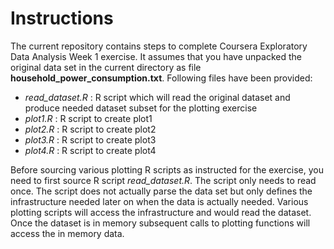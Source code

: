# Instructions

The current repository contains steps to complete Coursera Exploratory Data Analysis Week 1 exercise. It assumes that you have unpacked the original data set in the current directory as file **household_power_consumption.txt**. Following files have been provided:

* *read_dataset.R* : R script which will read the original dataset and produce needed dataset subset for the plotting exercise
* *plot1.R* : R script to create plot1
* *plot2.R* : R script to create plot2
* *plot3.R* : R script to create plot3
* *plot4.R* : R script to create plot4

Before sourcing various plotting R scripts as instructed for the exercise, you need to first source R script *read_dataset.R*. The script only needs to read once. The script does not actually parse the data set but only defines the infrastructure needed later on when the data is actually needed. Various plotting scripts will access the infrastructure and would read the dataset. Once the dataset is in memory subsequent calls to plotting functions will access the in memory data.
